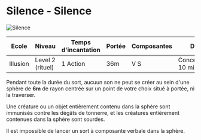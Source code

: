 # Silence - Silence
![Silence](../.../_images/silence.png)

|Ecole|Niveau|Temps d'incantation|Portée|Composantes|Durée|
|-|-|-|-|-|-|
|Illusion|Level 2 (rituel)|1 Action|36m|V S|Concentration, 10 minutes|

Pendant toute la durée du sort, aucuun son ne peut se créer au sein d'une sphère de **6m** de rayon centrée sur un point de votre choix situé à portée, ni la traverser.

Une créature ou un objet entièrement contenu dans la sphère sont immunisés contre les dégâts de tonnerre, et les créatures entièrement contenues dans la sphère sont sourdes. 

Il est impossible de lancer un sort à composante verbale dans la sphère.
